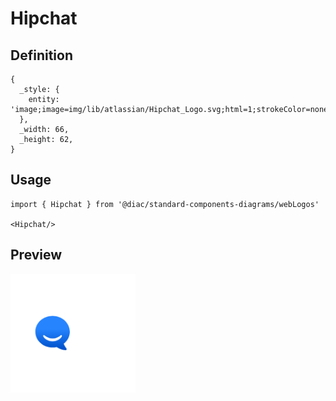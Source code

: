 # Hipchat

## Definition

```
{
  _style: { 
    entity: 'image;image=img/lib/atlassian/Hipchat_Logo.svg;html=1;strokeColor=none;',
  },
  _width: 66,
  _height: 62,
}
```

## Usage

```
import { Hipchat } from '@diac/standard-components-diagrams/webLogos'

<Hipchat/>
```

## Preview

<img src="./hipchat.png" width="200"/>
